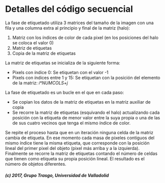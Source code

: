 # Detalles del código secuencial

La fase de etiquetado utiliza 3 matrices del tamaño de la imagen con una fila
y una columna extra al principio y final de la matriz (halo):

1. Matriz con los índices de color de cada pixel (en los posiciones del halo
  se coloca el valor 0)
2. Matriz de etiquetas
3. Copia de la matriz de etiquetas


La matriz de etiquetas se inicializa de la siguiente forma:
- Pixels con índice 0: Se etiquetan con el valor -1
- Pixels con índices entre 1 y 15: Se etiquetan con la posición del elemento
  de la matriz: _i*NUMCOLS+j_

La fase de etiquetado es un bucle en el que en cada paso:
- Se copian los datos de la matriz de etiquetas en la matriz auxiliar de copia
- Se recorre la matriz de etiquetas (esquivando el halo) actualizando cada
  posición con la etiqueta de menor valor entre la suya propia o una de las de
  sus cuatro vecinos que tenga el mismo índice de color.

Se repite el proceso hasta que en un iteración ninguna celda de la matriz
cambia de etiqueta. En ese momento cada masa de pixeles contiguos del mismo
índice tiene la misma etiqueta, que corresponde con la posición lineal del
primer pixel del objeto (pixel más arriba y a la izquierda). Finalmente se
recorre la matriz de etiquetas contando el número de celdas que tienen como
etiqueta su propia posición lineal. El resultado es el número de objetos
diferentes.

##### (c) 2017, Grupo Trasgo, Universidad de Valladolid
